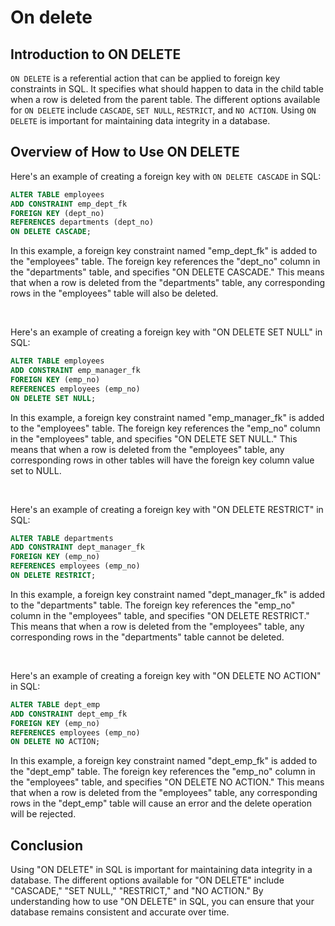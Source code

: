 # On delete 

## Introduction to ON DELETE

`ON DELETE` is a referential action that can be applied to foreign key constraints in SQL. It specifies what should happen to data in the child table when a row is deleted from the parent table. The different options available for `ON DELETE` include `CASCADE`, `SET NULL`, `RESTRICT`, and `NO ACTION`. Using `ON DELETE` is important for maintaining data integrity in a database.

## Overview of How to Use ON DELETE

Here's an example of creating a foreign key with `ON DELETE CASCADE` in SQL:
```sql
ALTER TABLE employees
ADD CONSTRAINT emp_dept_fk
FOREIGN KEY (dept_no)
REFERENCES departments (dept_no)
ON DELETE CASCADE;
```

In this example, a foreign key constraint named "emp_dept_fk" is added to the "employees" table. The foreign key references the "dept_no" column in the "departments" table, and specifies "ON DELETE CASCADE." This means that when a row is deleted from the "departments" table, any corresponding rows in the "employees" table will also be deleted.

<br />

Here's an example of creating a foreign key with "ON DELETE SET NULL" in SQL:

```sql
ALTER TABLE employees
ADD CONSTRAINT emp_manager_fk
FOREIGN KEY (emp_no)
REFERENCES employees (emp_no)
ON DELETE SET NULL;
```

In this example, a foreign key constraint named "emp_manager_fk" is added to the "employees" table. The foreign key references the "emp_no" column in the "employees" table, and specifies "ON DELETE SET NULL." This means that when a row is deleted from the "employees" table, any corresponding rows in other tables will have the foreign key column value set to NULL.

<br />

Here's an example of creating a foreign key with "ON DELETE RESTRICT" in SQL:
```sql
ALTER TABLE departments
ADD CONSTRAINT dept_manager_fk
FOREIGN KEY (emp_no)
REFERENCES employees (emp_no)
ON DELETE RESTRICT;
```

In this example, a foreign key constraint named "dept_manager_fk" is added to the "departments" table. The foreign key references the "emp_no" column in the "employees" table, and specifies "ON DELETE RESTRICT." This means that when a row is deleted from the "employees" table, any corresponding rows in the "departments" table cannot be deleted.

<br />

Here's an example of creating a foreign key with "ON DELETE NO ACTION" in SQL:
```sql
ALTER TABLE dept_emp
ADD CONSTRAINT dept_emp_fk
FOREIGN KEY (emp_no)
REFERENCES employees (emp_no)
ON DELETE NO ACTION;
```

In this example, a foreign key constraint named "dept_emp_fk" is added to the "dept_emp" table. The foreign key references the "emp_no" column in the "employees" table, and specifies "ON DELETE NO ACTION." This means that when a row is deleted from the "employees" table, any corresponding rows in the "dept_emp" table will cause an error and the delete operation will be rejected.

## Conclusion

Using "ON DELETE" in SQL is important for maintaining data integrity in a database. The different options available for "ON DELETE" include "CASCADE," "SET NULL," "RESTRICT," and "NO ACTION." By understanding how to use "ON DELETE" in SQL, you can ensure that your database remains consistent and accurate over time.

